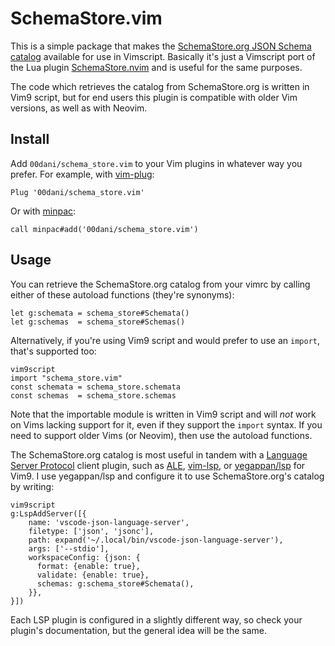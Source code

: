 # SchemaStore.vim

This is a simple package that makes the [SchemaStore.org JSON Schema
catalog](https://www.schemastore.org/api/json/catalog.json) available for use
in Vimscript. Basically it's just a Vimscript port of the Lua plugin
[SchemaStore.nvim](https://github.com/b0o/SchemaStore.nvim) and is useful for
the same purposes.

The code which retrieves the catalog from SchemaStore.org is written in Vim9
script, but for end users this plugin is compatible with older Vim versions, as
well as with Neovim.

## Install

Add `00dani/schema_store.vim` to your Vim plugins in whatever way you prefer.
For example, with [vim-plug](https://github.com/junegunn/vim-plug):
```vim
Plug '00dani/schema_store.vim'
```

Or with [minpac](https://github.com/k-takata/minpac):
```vim
call minpac#add('00dani/schema_store.vim')
```

## Usage

You can retrieve the SchemaStore.org catalog from your vimrc by calling either
of these autoload functions (they're synonyms):
```vim
let g:schemata = schema_store#Schemata()
let g:schemas  = schema_store#Schemas()
```

Alternatively, if you're using Vim9 script and would prefer to use an `import`,
that's supported too:
```vim
vim9script
import "schema_store.vim"
const schemata = schema_store.schemata
const schemas  = schema_store.schemas
```
Note that the importable module is written in Vim9 script and will *not* work
on Vims lacking support for it, even if they support the `import` syntax. If
you need to support older Vims (or Neovim), then use the autoload functions.

The SchemaStore.org catalog is most useful in tandem with a [Language Server
Protocol][lsp] client plugin, such as [ALE][ale], [vim-lsp][], or
[yegappan/lsp][] for Vim9. I use yegappan/lsp and configure it to use
SchemaStore.org's catalog by writing:
```vim
vim9script
g:LspAddServer([{
    name: 'vscode-json-language-server',
    filetype: ['json', 'jsonc'],
    path: expand('~/.local/bin/vscode-json-language-server'),
    args: ['--stdio'],
    workspaceConfig: {json: {
      format: {enable: true},
      validate: {enable: true},
      schemas: g:schema_store#Schemata(),
    }},
}])
```
Each LSP plugin is configured in a slightly different way, so check your
plugin's documentation, but the general idea will be the same.

[lsp]: https://langserver.org
[ale]: https://github.com/dense-analysis/ale
[vim-lsp]: https://github.com/prabirshrestha/vim-lsp
[yegappan/lsp]: https://github.com/yegappan/lsp
